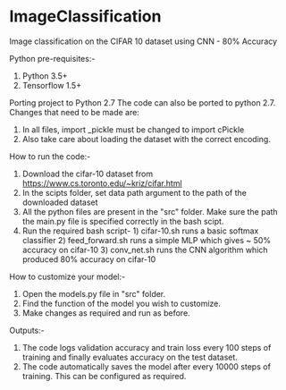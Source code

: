 # ImageClassification
Image classification on the CIFAR 10 dataset using CNN - 80% Accuracy

Python pre-requisites:-
1) Python 3.5+
2) Tensorflow 1.5+

Porting project to Python 2.7
The code can also be ported to python 2.7. Changes that need to be made are:
  1) In all files, import _pickle must be changed to import cPickle
  2) Also take care about loading the dataset with the correct encoding.
  
How to run the code:-

1) Download the cifar-10 dataset from https://www.cs.toronto.edu/~kriz/cifar.html
2) In the scipts folder, set data path argument to the path of the downloaded dataset
3) All the python files are present in the "src" folder. Make sure the path the main.py file is specified correctly in the bash scipt.
4) Run the required bash script- 1) cifar-10.sh runs a basic softmax classifier
                                 2) feed_forward.sh runs a simple MLP which gives ~ 50% accuracy on cifar-10 
                                 3) conv_net.sh runs the CNN algorithm which produced 80% accuracy on cifar-10

How to customize your model:-

1) Open the models.py file in "src" folder.
2) Find the function of the model you wish to customize.
3) Make changes as required and run as before.

Outputs:-
1) The code logs validation accuracy and train loss every 100 steps of training and finally evaluates accuracy on the test dataset.
2) The code automatically saves the model after every 10000 steps of training. This can be configured as required.


 
